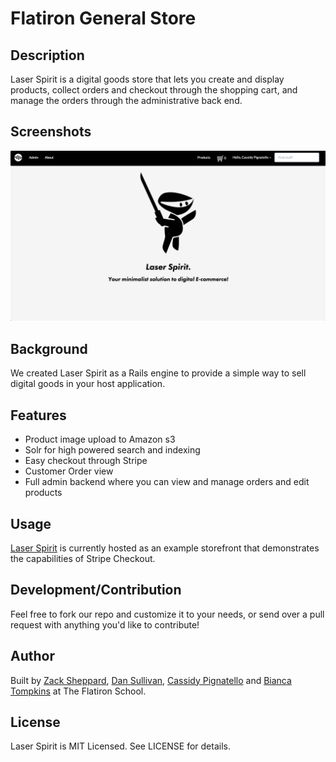 # Flatiron General Store

## Description

Laser Spirit is a digital goods store that lets you create and display products, collect orders and checkout through the shopping cart, and manage the orders through the administrative back end.

## Screenshots

![Screenshot](app/assets/images/laser-spirit-hp-ss.png)

## Background

We created Laser Spirit as a Rails engine to provide a simple way to sell digital goods in your host application.

## Features

- Product image upload to Amazon s3
- Solr for high powered search and indexing
- Easy checkout through Stripe
- Customer Order view
- Full admin backend where you can view and manage orders and edit products

## Usage

[Laser Spirit](laserspirit.ninja) is currently hosted as an example storefront that demonstrates the capabilities of Stripe Checkout.

## Development/Contribution

Feel free to fork our repo and customize it to your needs, or send over a pull request with anything you'd like to contribute!

## Author

Built by [Zack Sheppard](https://twitter.com/zackshp), [Dan Sullivan](https://twitter.com/dsully360), [Cassidy Pignatello](https://twitter.com/itscassidy) and [Bianca Tompkins](https://twitter.com/bitompkins) at The Flatiron School.

## License

Laser Spirit is MIT Licensed. See LICENSE for details.